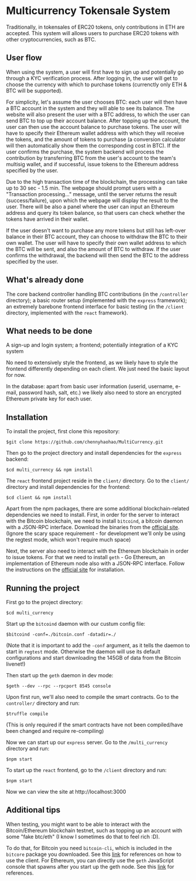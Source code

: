 # Multicurrency Tokensale System
Traditionally, in tokensales of ERC20 tokens, only contributions in ETH are accepted. This system will allows users to purchase ERC20 tokens with other cryptocurrencies, such as BTC.  

## User flow
When using the system, a user will first have to sign up and potentially go through a KYC verification process. After logging in, the user will get to choose the currency with which to purchase tokens (currenctly only ETH & BTC will be supported).  

For simplicity, let's assume the user chooses BTC: each user will then have a BTC account in the system and they will able to see its balance. The website will also present the user with a BTC address, to which the user can send BTC to top up their account balance. After topping up the account, the user can then use the account balance to purchase tokens. The user will have to specify their Ethereum wallet address with which they will receive the tokens, and the amount of tokens to purchase (a conversion calculator will then automatically show them the corresponding cost in BTC). If the user confirms the purchase, the system backend will process the contribution by transferring BTC from the user's account to the team's multisig wallet, and if successful, issue tokens to the Ethereum address specified by the user.  

Due to the high transaction time of the blockchain, the processing can take up to 30 sec - 1.5 min. The webpage should prompt users with a "Transaction processing..." message, until the server returns the result (success/failure), upon which the webpage will display the result to the user. There will be also a panel where the user can input an Ethereum address and query its token balance, so that users can check whether the tokens have arrived in their wallet.  

If the user doesn't want to purchase any more tokens but still has left-over balance in their BTC account, they can choose to withdraw the BTC to their own wallet. The user will have to specify their own wallet address to which the BTC will be sent, and also the amount of BTC to withdraw. If the user confirms the withdrawal, the backend will then send the BTC to the address specified by the user.  

## What's already done
The core backend controller handling BTC contributions (in the `/controller` directory); a basic router setup (implemented with the `express` framework); an extremely barebone frontend interface for basic testing (in the `/client` directory, implemented with the `react` framework).  

## What needs to be done

A sign-up and login system; a frontend; potentially integration of a KYC system  
  
No need to extensively style the frontend, as we likely have to style the frontend differently depending on each client. We just need the basic layout for now.  

In the database: apart from basic user information (userid, username, e-mail, password hash, salt, etc.) we likely also need to store an encrypted Ethereum private key for each user.  


## Installation
To install the project, first clone this repository:  
```
$git clone https://github.com/chennyhaohao/MultiCurrency.git
```

Then go to the project directory and install dependencies for the `express` backend:  
```
$cd multi_currency && npm install
```
The `react` frontend project reside in the `client/` directory. Go to the `client/` directory and install dependencies for the frontend:  
```
$cd client && npm install
```
Apart from the npm packages, there are some additional blockchain-related dependencies we need to install. First, in order for the server to interact with the Bitcoin blockchain, we need to install `bitcoind`, a bitcoin daemon with a JSON-RPC interface. Download the binaries from the [official site](https://bitcoin.org/en/download). (Ignore the scary space requirement - for development we'll only be using the regtest mode, which won't require much space)  

Next, the server also need to interact with the Ethereum blockchain in order to issue tokens. For that we need to install `geth` - Go Ethereum, an implementation of Ethereum node also with a JSON-RPC interface. Follow the instructions on the [official site](https://geth.ethereum.org/install/) for installation.  

## Running the project 

First go to the project directory:  
```
$cd multi_currency
```
Start up the `bitcoind` daemon with our custum config file:  
```
$bitcoind -conf=./bitcoin.conf -datadir=./
```
(Note that it is important to add the `-conf` argument, as it tells the daemon to start in `regtest` mode. Otherwise the daemon will use its default configurations and start downloading the 145GB of data from the Bitcoin livenet!)  

Then start up the `geth` daemon in dev mode:  
```
$geth --dev --rpc --rpcport 8545 console
```

Upon first run, we'll also need to compile the smart contracts. Go to the `controller/` directory and run:  
```
$truffle compile 
```
(This is only required if the smart contracts have not been compiled/have been changed and require re-compiling)  

Now we can start up our `express` server. Go to the `/multi_currency` directory and run:  
```
$npm start
```

To start up the `react` frontend, go to the `/client` directory and run:
```
$npm start
``` 

Now we can view the site at http://localhost:3000

## Additional tips
When testing, you might want to be able to interact with the Bitcoin/Ethereum blockchain testnet, such as topping up an account with some "fake btc/eth" (I know I sometimes do that to feel rich :D).  

To do that, for Bitcoin you need `bitcoin-cli`, which is included in the `bitcore` package you downloaded. See this [link](https://bitcoin.org/en/developer-reference#rpcs) for references on how to use the client. For Ethereum, you can directly use the `geth` JavaScript console that spawns after you start up the geth node. See this [link](https://github.com/ethereumproject/go-ethereum/wiki/JavaScript-Console) for references.
